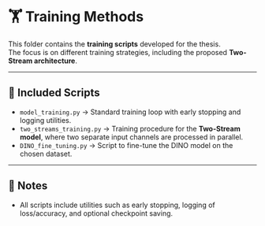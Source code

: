 # 🏋️ Training Methods

This folder contains the **training scripts** developed for the thesis.  
The focus is on different training strategies, including the proposed **Two-Stream architecture**.

---

## 📂 Included Scripts

- `model_training.py` → Standard training loop with early stopping and logging utilities.  
- `two_streams_training.py` → Training procedure for the **Two-Stream model**, where two separate input channels are processed in parallel.  
- `DINO_fine_tuning.py` → Script to fine-tune the DINO model on the chosen dataset.  

---

## 📌 Notes
 
- All scripts include utilities such as early stopping, logging of loss/accuracy, and optional checkpoint saving.  